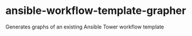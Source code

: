 # ansible-workflow-template-grapher
Generates graphs of an existing Ansible Tower workflow template
